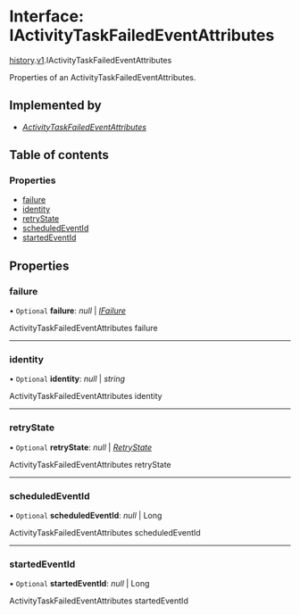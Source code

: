 # Interface: IActivityTaskFailedEventAttributes

[history](../modules/proto.temporal.api.history.md).[v1](../modules/proto.temporal.api.history.v1.md).IActivityTaskFailedEventAttributes

Properties of an ActivityTaskFailedEventAttributes.

## Implemented by

* [*ActivityTaskFailedEventAttributes*](../classes/proto.temporal.api.history.v1.activitytaskfailedeventattributes.md)

## Table of contents

### Properties

- [failure](proto.temporal.api.history.v1.iactivitytaskfailedeventattributes.md#failure)
- [identity](proto.temporal.api.history.v1.iactivitytaskfailedeventattributes.md#identity)
- [retryState](proto.temporal.api.history.v1.iactivitytaskfailedeventattributes.md#retrystate)
- [scheduledEventId](proto.temporal.api.history.v1.iactivitytaskfailedeventattributes.md#scheduledeventid)
- [startedEventId](proto.temporal.api.history.v1.iactivitytaskfailedeventattributes.md#startedeventid)

## Properties

### failure

• `Optional` **failure**: *null* \| [*IFailure*](proto.temporal.api.failure.v1.ifailure.md)

ActivityTaskFailedEventAttributes failure

___

### identity

• `Optional` **identity**: *null* \| *string*

ActivityTaskFailedEventAttributes identity

___

### retryState

• `Optional` **retryState**: *null* \| [*RetryState*](../enums/proto.temporal.api.enums.v1.retrystate.md)

ActivityTaskFailedEventAttributes retryState

___

### scheduledEventId

• `Optional` **scheduledEventId**: *null* \| Long

ActivityTaskFailedEventAttributes scheduledEventId

___

### startedEventId

• `Optional` **startedEventId**: *null* \| Long

ActivityTaskFailedEventAttributes startedEventId
